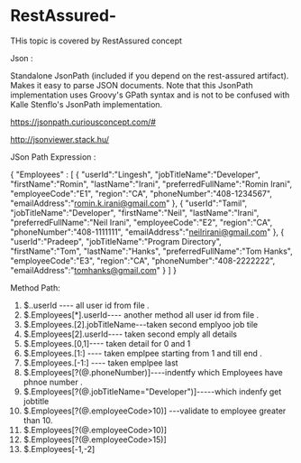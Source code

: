 # RestAssured-
THis topic is covered by RestAssured concept 


Json :

Standalone JsonPath (included if you depend on the rest-assured artifact). Makes it easy to parse JSON documents. Note that this JsonPath implementation uses Groovy's GPath syntax and is not to be confused with Kalle Stenflo's JsonPath implementation. 

https://jsonpath.curiousconcept.com/#

http://jsonviewer.stack.hu/

JSon Path Expression :

{
"Employees" : [
{
"userId":"Lingesh",
"jobTitleName":"Developer",
"firstName":"Romin",
"lastName":"Irani",
"preferredFullName":"Romin Irani",
"employeeCode":"E1",
"region":"CA",
"phoneNumber":"408-1234567",
"emailAddress":"romin.k.irani@gmail.com"
},
{
"userId":"Tamil",
"jobTitleName":"Developer",
"firstName":"Neil",
"lastName":"Irani",
"preferredFullName":"Neil Irani",
"employeeCode":"E2",
"region":"CA",
"phoneNumber":"408-1111111",
"emailAddress":"neilrirani@gmail.com"
},
{
"userId":"Pradeep",
"jobTitleName":"Program Directory",
"firstName":"Tom",
"lastName":"Hanks",
"preferredFullName":"Tom Hanks",
"employeeCode":"E3",
"region":"CA",
"phoneNumber":"408-2222222",
"emailAddress":"tomhanks@gmail.com"
}
]
}


Method Path:

1. $..userId ----  all user id from file .
2. $.Employees[*].userId----  another method all user id from file .
3. $.Employees.[2].jobTitleName---taken second emplyoo job tile 
4. $.Employees[2].userId----  taken second emply  all details 
5. $.Employees.[0,1]---- taken detail for 0 and 1 
6. $.Employees.[1:] ----  taken emplpee starting from  1 and till end .
7. $.Employees.[-1:] ----  taken emplpee last 
8. $.Employees[?(@.phoneNumber)]----indentfy which Employees have phnoe number  .
9. $.Employees[?(@.jobTitleName="Developer")]-----which indenfy get jobtitle 
10. $.Employees[?(@.employeeCode>10)]  ---validate to employee greater than 10.
11. $.Employees[?(@.employeeCode>10)]
12. $.Employees[?(@.employeeCode>15)]
13. $.Employees[-1,-2]  
